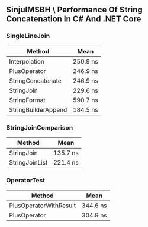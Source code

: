 ## SinjulMSBH \\ Performance Of String Concatenation In C# And .NET Core

### SingleLineJoin
| Method | Mean |
|---|---|
| Interpolation | 250.9 ns | 
| PlusOperator | 246.9 ns |
| StringConcatenate | 246.9 ns |
| StringJoin | 229.6 ns |
| StringFormat | 590.7 ns | 
| StringBuilderAppend | 184.5 ns |

### StringJoinComparison
| Method | Mean |
|---|---|
| StringJoin | 135.7 ns | 
| StringJoinList | 221.4 ns |

### OperatorTest  
| Method | Mean |
|---|---|
| PlusOperatorWithResult | 344.6 ns | 
| PlusOperator | 304.9 ns |